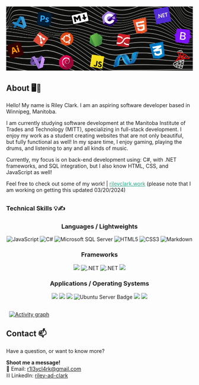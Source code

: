 <p align="center">
  <img src="./assets/g3.png" alt="Your Image Alt Text">
</p>


## About 🖥️🥁 
Hello! My name is Riley Clark. I am an aspiring software developer based in Winnipeg, Manitoba.

I am currently studying software development at the Manitoba Institute of Trades and Technology (MITT), specializing in full-stack development.
I enjoy my work as a student creating websites that are not only beautiful, but fully functional as well! In my spare time, I enjoy gaming, playing the drums,
and listening to any and all kinds of music.

Currently, my focus is on back-end development using: C#, with .NET frameworks, and SQL integration, but I also know HTML, CSS, and JavaScript as well!

Feel free to check out some of my work! | <a style="color:#2aa889" href="https://rileyclark.work" target="_blank">rileyclark.work</a> (please note that I am working on getting this updated 03/20/2024)

##

### Technical Skills 💡✍️
  <div align="center"><h3>Languages / Lightweights</h3></div>
  <p align="center">
    <img src="https://img.shields.io/badge/javascript-%23323330.svg?style=for-the-badge&logo=javascript&logoColor=%23F7DF1E" alt="JavaScript">
    <img src="https://img.shields.io/badge/c%23-%23239120.svg?style=for-the-badge&logo=csharp&logoColor=white" alt="C#">
    <img src="https://img.shields.io/badge/Microsoft%20SQL%20Server-CC2927?style=for-the-badge&logo=microsoft%20sql%20server&logoColor=white" alt="Microsoft SQL Server">
    <img src="https://img.shields.io/badge/html5-%23E34F26.svg?style=for-the-badge&logo=html5&logoColor=white" alt="HTML5">
    <img src="https://img.shields.io/badge/css3-%231572B6.svg?style=for-the-badge&logo=css3&logoColor=white" alt="CSS3">
    <img src="https://img.shields.io/badge/markdown-%23000000.svg?style=for-the-badge&logo=markdown&logoColor=white" alt="Markdown">
  </p>

  <div align="center"><h3>Frameworks</h3></div>
  <p align="center">
    <img src="https://img.shields.io/badge/bootstrap-%238511FA.svg?style=for-the-badge&logo=bootstrap&logoColor=white">
    <img src="https://img.shields.io/badge/.NET-5C2D91?style=for-the-badge&logo=.net&logoColor=white" alt=".NET">
    <img src="https://img.shields.io/badge/.NET_core-5C2D91?style=for-the-badge&logo=.net&logoColor=white" alt=".NET">
    <img src="https://img.shields.io/badge/Entity_Framework-%237F00FF.svg?style=for-the-badge&logo=.net&logoColor=white">
  </p>

  <div align="center"><h3>Applications / Operating Systems</h3></div>
  <p align="center">
    <img src="https://img.shields.io/badge/git-%23F05033.svg?style=for-the-badge&logo=git&logoColor=white">
    <img src="https://img.shields.io/badge/Windows-0078D6?style=for-the-badge&logo=windows&logoColor=white">
    <img src="https://img.shields.io/badge/Debian-D70A53?style=for-the-badge&logo=debian&logoColor=white">
    <img src="https://img.shields.io/badge/Ubuntu_Server-E95420?style=for-the-badge&logo=ubuntu&logoColor=white" alt="Ubuntu Server Badge">
    <img src="https://img.shields.io/badge/adobe%20illustrator-%23FF9A00.svg?style=for-the-badge&logo=adobe%20illustrator&logoColor=white">
    <img src="https://img.shields.io/badge/jellyfin-%23000B25.svg?style=for-the-badge&logo=Jellyfin&logoColor=00A4DC">
  </p>


##
&nbsp;
[![Activity graph](https://github-readme-activity-graph.vercel.app/graph?username=riley-ad-clark&theme=xcode)](https://github.com/ashutosh00710/github-readme-activity-graph)

##

## Contact 📫
Have a question, or want to know more?

<b>Shoot me a message!</b>
<br>
📧 Email: [r1l3ycl4rk@gmail.com](mailto:r1l3ycl4rk@gmail.com)
<br>
⛓️ LinkedIn: [riley-ad-clark](https://www.linkedin.com/in/riley-clark-5862202b5/)
<br>

##
